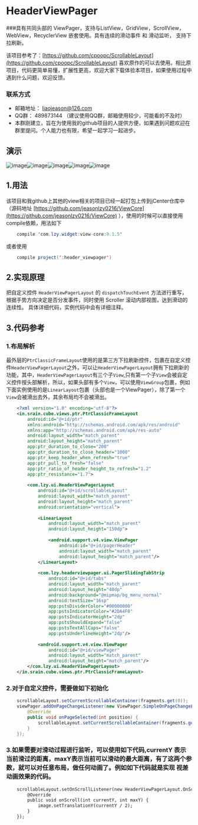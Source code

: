 # HeaderViewPager
###具有共同头部的 ViewPager，支持与ListView，GridView，ScrollView，WebView，RecyclerView 嵌套使用。具有连续的滑动事件 和 滑动监听， 支持下拉刷新。

该项目参考了：[https://github.com/cpoopc/ScrollableLayout](https://github.com/cpoopc/ScrollableLayout) 喜欢原作的可以去使用。相比原项目，代码更简单易懂，扩展性更高，欢迎大家下载体验本项目，如果使用过程中遇到什么问题，欢迎反馈。

### 联系方式
 * 邮箱地址： liaojeason@126.com
 * QQ群： 489873144 （建议使用QQ群，邮箱使用较少，可能看的不及时）
 * 本群刚建立，旨在为使用我的github项目的人提供方便，如果遇到问题欢迎在群里提问。个人能力也有限，希望一起学习一起进步。


## 演示
 ![image](https://github.com/jeasonlzy0216/HeaderViewPager/blob/master/screenshots/demo1.png)![image](https://github.com/jeasonlzy0216/HeaderViewPager/blob/master/screenshots/demo2.gif)![image](https://github.com/jeasonlzy0216/HeaderViewPager/blob/master/screenshots/demo3.gif)![image](https://github.com/jeasonlzy0216/HeaderViewPager/blob/master/screenshots/demo4.gif)![image](https://github.com/jeasonlzy0216/HeaderViewPager/blob/master/screenshots/demo5.gif)

## 1.用法
该项目和我github上其他的view相关的项目已经一起打包上传到jCenter仓库中（源码地址 [https://github.com/jeasonlzy0216/ViewCore](https://github.com/jeasonlzy0216/ViewCore) ），使用的时候可以直接使用compile依赖，用法如下
```java
	compile 'com.lzy.widget:view-core:0.1.5'
```
或者使用
```java
    compile project(':header_viewpager')
```

## 2.实现原理
把自定义控件 `HeaderViewPagerLayout` 的 `dispatchTouchEvent` 方法进行重写，根据手势方向决定是否分发事件，同时使用 Scroller 滚动内部视图，达到滑动的连续性。 具体详细代码，实例代码中会有详细注释。

## 3.代码参考
### 1.布局解析
最外层的`PtrClassicFrameLayout`使用的是第三方下拉刷新控件，包裹在自定义控件`HeaderViewPagerLayout`之外，可以让`HeaderViewPagerLayout`拥有下拉刷新的功能，其中，`HeaderViewPagerLayout`有三个子`View`,只有第一个子`View`会被自定义控件按头部解析，所以，如果头部有多个`View`，可以使用`ViewGroup`包裹，例如下面实例使用的是`LinearLayout`包裹（头部也是一个ViewPager），除了第一个`View`会被滑出去外，其余布局均不会被滑出。
```xml
	<?xml version="1.0" encoding="utf-8"?>
	<in.srain.cube.views.ptr.PtrClassicFrameLayout
	    android:id="@+id/ptr"
	    xmlns:android="http://schemas.android.com/apk/res/android"
	    xmlns:app="http://schemas.android.com/apk/res-auto"
	    android:layout_width="match_parent"
	    android:layout_height="match_parent"
	    app:ptr_duration_to_close="200"
	    app:ptr_duration_to_close_header="1000"
	    app:ptr_keep_header_when_refresh="true"
	    app:ptr_pull_to_fresh="false"
	    app:ptr_ratio_of_header_height_to_refresh="1.2"
	    app:ptr_resistance="1.7">
	
	    <com.lzy.ui.HeaderViewPagerLayout
	        android:id="@+id/scrollableLayout"
	        android:layout_width="match_parent"
	        android:layout_height="match_parent"
	        android:orientation="vertical">
	
	        <LinearLayout
	            android:layout_width="match_parent"
	            android:layout_height="150dp">
	
	            <android.support.v4.view.ViewPager
	                android:id="@+id/pagerHeader"
	                android:layout_width="match_parent"
	                android:layout_height="match_parent"/>
	        </LinearLayout>
	
	        <com.lzy.headerviewpager.ui.PagerSlidingTabStrip
	            android:id="@+id/tabs"
	            android:layout_width="match_parent"
	            android:layout_height="40dp"
	            android:background="@mipmap/bg_menu_normal"
	            android:textSize="16sp"
	            app:pstsDividerColor="#00000000"
	            app:pstsIndicatorColor="#2DA4F0"
	            app:pstsIndicatorHeight="2dp"
	            app:pstsShouldExpand="false"
	            app:pstsTextAllCaps="false"
	            app:pstsUnderlineHeight="2dp"/>
	
	        <android.support.v4.view.ViewPager
	            android:id="@+id/viewPager"
	            android:layout_width="match_parent"
	            android:layout_height="match_parent"/>
	    </com.lzy.ui.HeaderViewPagerLayout>
	</in.srain.cube.views.ptr.PtrClassicFrameLayout>
```
### 2.对于自定义控件，需要做如下初始化
```java
	scrollableLayout.setCurrentScrollableContainer(fragments.get(0));
    viewPager.addOnPageChangeListener(new ViewPager.SimpleOnPageChangeListener() {
        @Override
        public void onPageSelected(int position) {
            scrollableLayout.setCurrentScrollableContainer(fragments.get(position));
        }
    });
```
### 3.如果需要对滑动过程进行监听，可以使用如下代码,currentY 表示当前滑过的距离，maxY表示当前可以滑动的最大距离，有了这两个参数，就可以对任意布局，做任何动画了。例如如下代码就是实现 视差动画效果的代码。
```xml
	scrollableLayout.setOnScrollListener(new HeaderViewPagerLayout.OnScrollListener() {
        @Override
        public void onScroll(int currentY, int maxY) {
            image.setTranslationY(currentY / 2);
        }
    });
```
